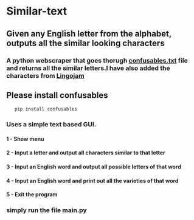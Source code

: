 # Similar-text
## Given any English letter from the alphabet, outputs all the similar looking characters
### A python webscraper that goes thorugh [confusables.txt](https://www.unicode.org/Public/draft/security/confusables.txt) file and returns all the similar letters.I have also added the characters from [Lingojam](https://lingojam.com/FancyTextGenerator)
## Please install confusables
       pip install confusables
### Uses a simple text based GUI.
#### 1 - Show menu
#### 2 - Input a letter and output all characters similar to that letter
#### 3 - Input an English word and output all possible letters of that word
#### 4 - Input an English word and print out all the varieties of that word
#### 5 - Exit the program

### simply run the file main.py

